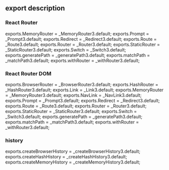 ## export description

###


###


###  React  Router
exports.MemoryRouter = _MemoryRouter3.default;
exports.Prompt = _Prompt3.default;
exports.Redirect = _Redirect3.default;
exports.Route = _Route3.default;
exports.Router = _Router3.default;
exports.StaticRouter = _StaticRouter3.default;
exports.Switch = _Switch3.default;
exports.generatePath = _generatePath3.default;
exports.matchPath = _matchPath3.default;
exports.withRouter = _withRouter3.default;


###  React  Router  DOM
exports.BrowserRouter = _BrowserRouter3.default;
exports.HashRouter = _HashRouter3.default;
exports.Link = _Link3.default;
exports.MemoryRouter = _MemoryRouter3.default;
exports.NavLink = _NavLink3.default;
exports.Prompt = _Prompt3.default;
exports.Redirect = _Redirect3.default;
exports.Route = _Route3.default;
exports.Router = _Router3.default;
exports.StaticRouter = _StaticRouter3.default;
exports.Switch = _Switch3.default;
exports.generatePath = _generatePath3.default;
exports.matchPath = _matchPath3.default;
exports.withRouter = _withRouter3.default;

###  history
exports.createBrowserHistory = _createBrowserHistory3.default;
exports.createHashHistory = _createHashHistory3.default;
exports.createMemoryHistory = _createMemoryHistory3.default;